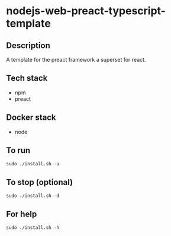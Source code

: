 # nodejs-web-preact-typescript-template

## Description
A template for the preact framework a superset for react.

## Tech stack
- npm
- preact

## Docker stack
- node

## To run
`sudo ./install.sh -u`

## To stop (optional)
`sudo ./install.sh -d`

## For help
`sudo ./install.sh -h`
